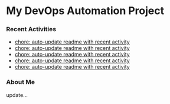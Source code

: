 # My DevOps Automation Project

### Recent Activities
<!-- activity:START -->
- [chore: auto-update readme with recent activity](https://github.com/kaigiii/mybowling-app/commit/52ead119bc780749071eefe891997887c2b6540a)
- [chore: auto-update readme with recent activity](https://github.com/kaigiii/mybowling-app/commit/8ef12e03d40817b2433f706eb29dbb1ff6c7f461)
- [chore: auto-update readme with recent activity](https://github.com/kaigiii/mybowling-app/commit/f6d4d5b0d0c70a504e334fdc9fc4a899ebd4ac1a)
- [chore: auto-update readme with recent activity](https://github.com/kaigiii/mybowling-app/commit/691e577d916a4dd82dd6c08aaa5dfd96e37208b2)
- [chore: auto-update readme with recent activity](https://github.com/kaigiii/mybowling-app/commit/91ee963c143dab1446144f35a7012674050f16ce)
<!-- activity:END -->

### About Me
<!-- MYLINKS:START -->
<!-- MYLINKS:END -->

update...
